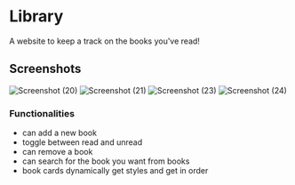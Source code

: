 # Library

A website to keep a track on the books you've read!

## Screenshots
![Screenshot (20)](https://github.com/user-attachments/assets/681a1a69-ab78-41ff-a7e7-aee966f03d1e)
![Screenshot (21)](https://github.com/user-attachments/assets/06d91fd1-80f0-4b2b-970e-7ed456c0e7f1)
![Screenshot (23)](https://github.com/user-attachments/assets/4396676f-15a3-4654-ad5a-584b54dddd1e)
![Screenshot (24)](https://github.com/user-attachments/assets/01af0183-d77d-474c-b65d-635f12bb6c8c)



### Functionalities

- can add a new book
- toggle between read and unread
- can remove a book
- can search for the book you want from books
- book cards dynamically get styles and get in order
